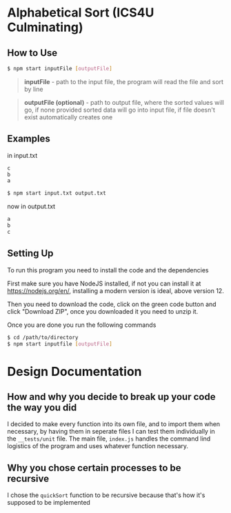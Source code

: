 # Alphabetical Sort (ICS4U Culminating)
## How to Use

```bash
$ npm start inputFile [outputFile]
```

>**inputFile** - path to the input file, the program will read the file and sort by line

>**outputFile (optional)** - path to output file, where the sorted values will go, if none provided sorted data will go into input file, if file doesn't exist automatically creates one

## Examples
in input.txt
```txt
c
b
a
```

```bash
$ npm start input.txt output.txt
```

now in output.txt
```txt
a
b
c
```
## Setting Up

To run this program you need to install the code and the dependencies

First make sure you have NodeJS installed, if not you can install it at https://nodejs.org/en/, installing a modern version is ideal, above version 12.

Then you need to download the code, click on the green code button and click "Download ZIP", once you downloaded it you need to unzip it.

Once you are done you run the following commands

```bash
$ cd /path/to/directory
$ npm start inputfile [outputFile]
```

# Design Documentation

## How and why you decide to break up your code the way you did

I decided to make every function into its own file, and to import them when necessary, by having them in seperate files I can test them individually in the `__tests/unit` file. The main file, `index.js` handles the command lind logistics of the program and uses whatever function necessary.

## Why you chose certain processes to be recursive

I chose the `quickSort` function to be recursive because that's how it's supposed to be implemented
